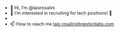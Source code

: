 - 👋 Hi, I’m @laisrosalini
- 👀 I’m interested in recruiting for tech positions! 💞️
-
- 📫 How to reach me lais.rosalini@nextonlabs.com

<!---
laisrosalini/laisrosalini is a ✨ special ✨ repository because its `README.md` (this file) appears on your GitHub profile.
You can click the Preview link to take a look at your changes.
--->
